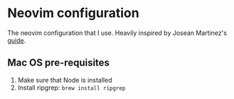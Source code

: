 # Neovim configuration

The neovim configuration that I use. Heavily inspired by Josean Martinez's
[guide](https://www.youtube.com/watch?v=vdn_pKJUda8).

## Mac OS pre-requisites

1. Make sure that Node is installed
2. Install ripgrep: `brew install ripgrep`
